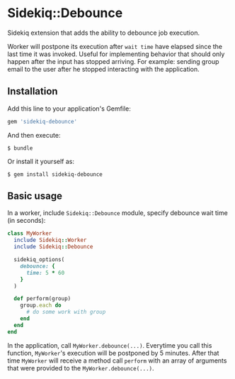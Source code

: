 # Sidekiq::Debounce

Sidekiq extension that adds the ability to debounce job execution.

Worker will postpone its execution after `wait time` have elapsed since the last time it was invoked. Useful for implementing behavior that should only happen after the input has stopped arriving. For example: sending group email to the user after he stopped interacting with the application.

## Installation

Add this line to your application's Gemfile:

```ruby
gem 'sidekiq-debounce'
```

And then execute:

    $ bundle

Or install it yourself as:

    $ gem install sidekiq-debounce

## Basic usage

In a worker, include `Sidekiq::Debounce` module, specify debounce wait time (in seconds):

```ruby
class MyWorker
  include Sidekiq::Worker
  include Sidekiq::Debounce

  sidekiq_options(
    debounce: {
      time: 5 * 60
    }
  )

  def perform(group)
    group.each do
      # do some work with group
    end
  end
end
```

In the application, call `MyWorker.debounce(...)`. Everytime you call this function, `MyWorker`'s execution will be postponed by 5 minutes. After that time `MyWorker` will receive a method call `perform` with an array of arguments that were provided to the `MyWorker.debounce(...)`.

